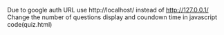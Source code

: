 Due to google auth URL use http://localhost/ instead of http://127.0.0.1/ 
Change the number of questions display and coundown time in javascript code(quiz.html)

